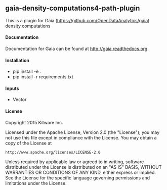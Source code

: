 ## gaia-density-computations4-path-plugin

This is a plugin for Gaia (https://github.com/OpenDataAnalytics/gaia) density computations

#### Documentation

Documentation for Gaia can be found at http://gaia.readthedocs.org.

#### Installation

  - pip install -e .
  - pip install -r requirements.txt

#### Inputs
  - Vector

#### License

Copyright 2015 Kitware Inc.

Licensed under the Apache License, Version 2.0 (the "License"); you may not use this file except in compliance with the License. You may obtain a copy of the License at

    http://www.apache.org/licenses/LICENSE-2.0


Unless required by applicable law or agreed to in writing, software distributed under the License is distributed on an "AS IS" BASIS, WITHOUT WARRANTIES OR CONDITIONS OF ANY KIND, either express or implied. See the License for the specific language governing permissions and limitations under the License.
